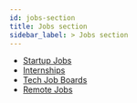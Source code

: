 ```yaml
---
id: jobs-section
title: Jobs section
sidebar_label: > Jobs section
---
```


* [Startup Jobs](jobs/tech-job.md)
* [Internships](jobs/internships.md)
* [Tech Job Boards](jobs/job-boards.md)
* [Remote Jobs](jobs/jobs.md)

